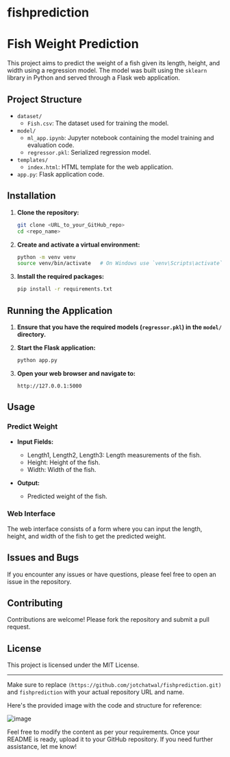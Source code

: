 # fishprediction

# Fish Weight Prediction

This project aims to predict the weight of a fish given its length, height, and width using a regression model. The model was built using the `sklearn` library in Python and served through a Flask web application.

## Project Structure

- `dataset/`
  - `Fish.csv`: The dataset used for training the model.
- `model/`
  - `ml_app.ipynb`: Jupyter notebook containing the model training and evaluation code.
  - `regressor.pkl`: Serialized regression model.
- `templates/`
  - `index.html`: HTML template for the web application.
- `app.py`: Flask application code.

## Installation

1. **Clone the repository:**
   ```bash
   git clone <URL_to_your_GitHub_repo>
   cd <repo_name>
   ```

2. **Create and activate a virtual environment:**
   ```bash
   python -m venv venv
   source venv/bin/activate   # On Windows use `venv\Scripts\activate`
   ```

3. **Install the required packages:**
   ```bash
   pip install -r requirements.txt
   ```

## Running the Application

1. **Ensure that you have the required models (`regressor.pkl`) in the `model/` directory.**

2. **Start the Flask application:**
   ```bash
   python app.py
   ```

3. **Open your web browser and navigate to:**
   ```
   http://127.0.0.1:5000
   ```

## Usage

### Predict Weight

- **Input Fields:**
  - Length1, Length2, Length3: Length measurements of the fish.
  - Height: Height of the fish.
  - Width: Width of the fish.

- **Output:**
  - Predicted weight of the fish.

### Web Interface

The web interface consists of a form where you can input the length, height, and width of the fish to get the predicted weight.

## Issues and Bugs

If you encounter any issues or have questions, please feel free to open an issue in the repository.

## Contributing

Contributions are welcome! Please fork the repository and submit a pull request.

## License

This project is licensed under the MIT License.

---

Make sure to replace `(https://github.com/jotchatwal/fishprediction.git)` and `fishprediction` with your actual repository URL and name. 

Here's the provided image with the code and structure for reference:

![image](https://github.com/user-attachments/assets/d818ed42-e76e-4b40-8049-7db1c4e728b5)


Feel free to modify the content as per your requirements. Once your README is ready, upload it to your GitHub repository. If you need further assistance, let me know!
